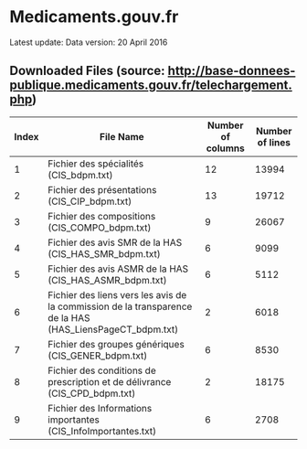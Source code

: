 # Medicaments.gouv.fr
Latest update: 
Data version: 20 April 2016


## Downloaded Files (source: http://base-donnees-publique.medicaments.gouv.fr/telechargement.php)

| Index  | File Name | Number of columns | Number of lines | 
| ------------- | ------------- |-------------|-------------|
| 1  | Fichier des spécialités (CIS_bdpm.txt) |12 |13994 |
| 2  | Fichier des présentations (CIS_CIP_bdpm.txt)  |13 |19712 |
| 3  | Fichier des compositions (CIS_COMPO_bdpm.txt)  |9 | 26067|
| 4  | Fichier des avis SMR de la HAS (CIS_HAS_SMR_bdpm.txt)  |6 |9099 |
| 5  | Fichier des avis ASMR de la HAS (CIS_HAS_ASMR_bdpm.txt) | 6|5112 |
| 6  | Fichier des liens vers les avis de la commission de la transparence de la HAS (HAS_LiensPageCT_bdpm.txt) |2 | 6018 |
| 7  | Fichier des groupes génériques (CIS_GENER_bdpm.txt) | 6| 8530|
| 8  | Fichier des conditions de prescription et de délivrance (CIS_CPD_bdpm.txt) |2 | 18175|
| 9  | Fichier des Informations importantes (CIS_InfoImportantes.txt) |6 | 2708|

